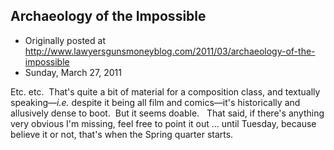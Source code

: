 ## Archaeology of the Impossible

 * Originally posted at http://www.lawyersgunsmoneyblog.com/2011/03/archaeology-of-the-impossible
 * Sunday, March 27, 2011

Etc. etc.  That's quite a bit of material for a composition class, and textually speaking—_i.e._ despite it being all film and comics—it's historically and allusively dense to boot.  But it seems doable.   That said, if there's anything very obvious I'm missing, feel free to point it out ... until Tuesday, because believe it or not, that's when the Spring quarter starts.
